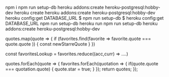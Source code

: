 npm i
npm run setup-db
heroku addons:create heroku-postgresql:hobby-dev
heroku create
 heroku addons:create heroku-postgresql:hobby-dev
 heroku config:get DATABASE_URL
 $ npm run setup-db
 $ heroku config:get DATABASE_URL
 npm run setup-db
 heroku run npm run setup-db
 heroku addons:create heroku-postgresql:hobby-dev


 quotes.map(quote => {
     if (favorites.find(favorite => favorite.quote === quote.quote )) {
         const newStarreQuote
     }
 })

 const favoritesLookup = favorites.reduce((acc,curr) => ....)




 
 quotes.forEach(quote => {
   favorites.forEach(quotation => {
       if(quote.quote === quotation.quote) {
           quote.star = true;
       }
   });
   return quotes;
});